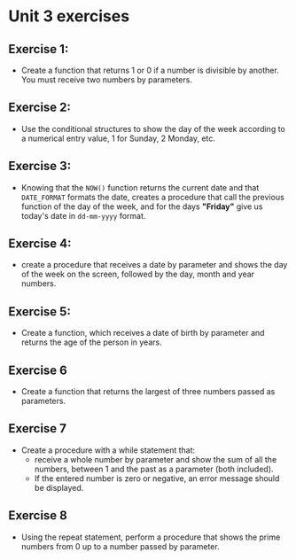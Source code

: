 # Unit 3 exercises
## Exercise 1:
- Create a function that returns 1 or 0 if a number is divisible by another. You must receive two numbers by parameters.
## Exercise 2:
- Use the conditional structures to show the day of the week according to a numerical entry value, 1 for Sunday, 2 Monday, etc.
## Exercise 3:
- Knowing that the `NOW()` function returns the current date and that `DATE_FORMAT` formats the date, creates a procedure that
call the previous function of the day of the week, and for the days **"Friday"** give us today's date in `dd-mm-yyyy` format.
## Exercise 4:
- create a procedure that receives a date by parameter and shows the day of the week on the screen, followed by the day, month and year
numbers.
## Exercise 5:
- Create a function, which receives a date of birth by parameter and returns the age of the person in years.
## Exercise 6
- Create a function that returns the largest of three numbers passed as parameters.
## Exercise 7
- Create a procedure with a while statement that: 
    - receive a whole number by parameter and show the sum of all the numbers, between 1 and the past as a parameter (both included).
    - If the entered number is zero or negative, an error message should be displayed.
## Exercise 8 
- Using the repeat statement, perform a procedure that shows the prime numbers from 0 up to a number passed by parameter.
